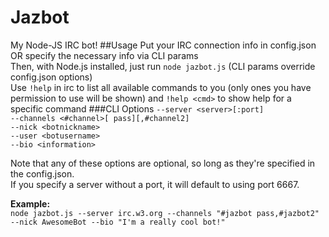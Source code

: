 Jazbot
======
My Node-JS IRC bot!
##Usage
Put your IRC connection info in config.json OR specify the necessary info via CLI params  
Then, with Node.js installed, just run `node jazbot.js` (CLI params override config.json options)  
Use `!help` in irc to list all available commands to you (only ones you have permission to use will be shown) and `!help <cmd>` to show help for a specific command
###CLI Options
`--server <server>[:port]`  
`--channels <#channel>[ pass][,#channel2]`  
`--nick <botnickname>`  
`--user <botusername>`  
`--bio <information>`

Note that any of these options are optional, so long as they're specified in the config.json.  
If you specify a server without a port, it will default to using port 6667.

__Example:__  
`node jazbot.js --server irc.w3.org --channels "#jazbot pass,#jazbot2" --nick AwesomeBot --bio "I'm a really cool bot!"`